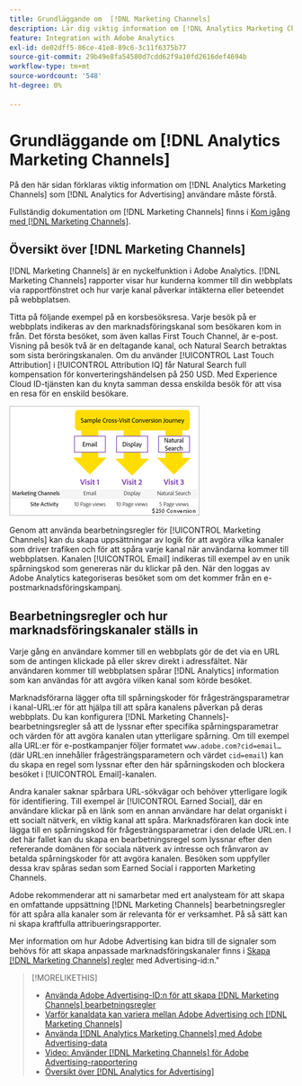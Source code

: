 ```yaml
---
title: Grundläggande om  [!DNL Marketing Channels]
description: Lär dig viktig information om [!DNL Analytics Marketing Channels] som [!DNL Analytics for Advertising] användare ska förstå.
feature: Integration with Adobe Analytics
exl-id: de02dff5-86ce-41e8-89c6-3c11f6375b77
source-git-commit: 29b49e8fa54580d7cdd62f9a10fd2616def4694b
workflow-type: tm+mt
source-wordcount: '548'
ht-degree: 0%

---
```


# Grundläggande om [!DNL Analytics Marketing Channels]

På den här sidan förklaras viktig information om [!DNL Analytics Marketing Channels] som [!DNL Analytics for Advertising] användare måste förstå.

Fullständig dokumentation om [!DNL Marketing Channels] finns i [Kom igång med [!DNL Marketing Channels]](https://experienceleague.adobe.com/docs/analytics/components/marketing-channels/c-getting-started-mchannel.html?lang=sv-SE).

## Översikt över [!DNL Marketing Channels]

[!DNL Marketing Channels] är en nyckelfunktion i Adobe Analytics. [!DNL Marketing Channels] rapporter visar hur kunderna kommer till din webbplats via rapportfönstret och hur varje kanal påverkar intäkterna eller beteendet på webbplatsen.

Titta på följande exempel på en korsbesöksresa. Varje besök på er webbplats indikeras av den marknadsföringskanal som besökaren kom in från. Det första besöket, som även kallas First Touch Channel, är e-post. Visning på besök två är en deltagande kanal, och Natural Search betraktas som sista beröringskanalen. Om du använder [!UICONTROL Last Touch Attribution] i [!UICONTROL Attribution IQ] får Natural Search full kompensation för konverteringshändelsen på 250 USD. Med Experience Cloud ID-tjänsten kan du knyta samman dessa enskilda besök för att visa en resa för en enskild besökare.

![Exempel på konverteringsresa mellan besök i marknadsföringskanaler](/help/integrations/assets/a4adc-mc-sample-journey.png)

Genom att använda bearbetningsregler för [!UICONTROL Marketing Channels] kan du skapa uppsättningar av logik för att avgöra vilka kanaler som driver trafiken och för att spåra varje kanal när användarna kommer till webbplatsen. Kanalen [!UICONTROL Email] indikeras till exempel av en unik spårningskod som genereras när du klickar på den. När den loggas av Adobe Analytics kategoriseras besöket som om det kommer från en e-postmarknadsföringskampanj.

## Bearbetningsregler och hur marknadsföringskanaler ställs in

Varje gång en användare kommer till en webbplats gör de det via en URL som de antingen klickade på eller skrev direkt i adressfältet. När användaren kommer till webbplatsen spårar [!DNL Analytics] information som kan användas för att avgöra vilken kanal som körde besöket.

Marknadsförarna lägger ofta till spårningskoder för frågesträngsparametrar i kanal-URL:er för att hjälpa till att spåra kanalens påverkan på deras webbplats. Du kan konfigurera [!DNL Marketing Channels]-bearbetningsregler så att de lyssnar efter specifika spårningsparametrar och värden för att avgöra kanalen utan ytterligare spårning. Om till exempel alla URL:er för e-postkampanjer följer formatet `www.adobe.com?cid=email…` (där URL:en innehåller frågesträngsparametern och värdet `cid=email`) kan du skapa en regel som lyssnar efter den här spårningskoden och blockera besöket i [!UICONTROL Email]-kanalen.

Andra kanaler saknar spårbara URL-sökvägar och behöver ytterligare logik för identifiering. Till exempel är [!UICONTROL Earned Social], där en användare klickar på en länk som en annan användare har delat organiskt i ett socialt nätverk, en viktig kanal att spåra. Marknadsföraren kan dock inte lägga till en spårningskod för frågesträngsparametrar i den delade URL:en. I det här fallet kan du skapa en bearbetningsregel som lyssnar efter den refererande domänen för sociala nätverk av intresse och frånvaron av betalda spårningskoder för att avgöra kanalen. Besöken som uppfyller dessa krav spåras sedan som Earned Social i rapporten Marketing Channels.

Adobe rekommenderar att ni samarbetar med ert analysteam för att skapa en omfattande uppsättning [!DNL Marketing Channels] bearbetningsregler för att spåra alla kanaler som är relevanta för er verksamhet. På så sätt kan ni skapa kraftfulla attribueringsrapporter.

Mer information om hur Adobe Advertising kan bidra till de signaler som behövs för att skapa anpassade marknadsföringskanaler finns i [Skapa [!DNL Marketing Channels] regler](mc-ids.md) med Advertising-id:n.&quot;

>[!MORELIKETHIS]
>
>* [Använda Adobe Advertising-ID:n för att skapa [!DNL Marketing Channels] bearbetningsregler](mc-ids.md)
>* [Varför kanaldata kan variera mellan Adobe Advertising och [!DNL Marketing Channels]](mc-data-variances.md)
>* [Använda [!DNL Analytics Marketing Channels] med Adobe Advertising-data](mc-ac-data.md)
>* [Video: Använder  [!DNL Marketing Channels] för Adobe Advertising-rapportering](https://experienceleague.adobe.com/docs/advertising-learn/tutorials/analytics/analytics-reporting-a4adc.html?lang=sv-SE)
>* [Översikt över [!DNL Analytics for Advertising]](/help/integrations/analytics/overview.md)
